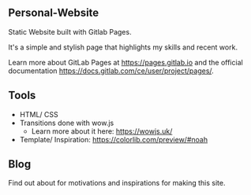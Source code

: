 ## Personal-Website
Static Website built with Gitlab Pages.

It's a simple and stylish page that highlights my skills and recent work. 

Learn more about GitLab Pages at https://pages.gitlab.io and the official
documentation https://docs.gitlab.com/ce/user/project/pages/.

## Tools
- HTML/ CSS
- Transitions done with wow.js
    - Learn more about it here: https://wowjs.uk/
- Template/ Inspiration: https://colorlib.com/preview/#noah

## Blog
Find out about for motivations and inspirations for making this site.

